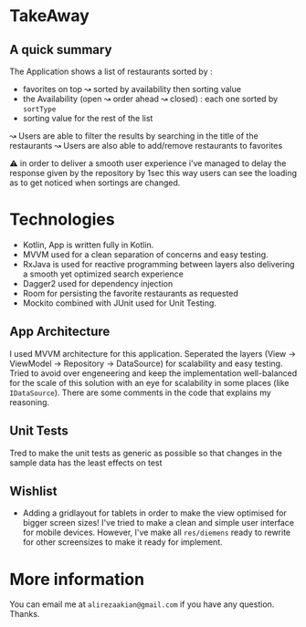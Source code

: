 # TakeAway


## A quick summary
The Application shows a list of restaurants sorted by :
  - favorites on top ↝ sorted by availability then sorting value
  - the Availability (open ↝ order ahead ↝ closed) : each one sorted by `sortType`
  - sorting value for the rest of the list

↝ Users are able to filter the results by searching in the title of the restaurants
↝ Users are also able to add/remove restaurants to favorites

⚠️ in order to deliver a smooth user experience i've managed to delay the response given by the repository by 1sec
  this way users can see the loading as to get noticed when sortings are changed.


# Technologies
- Kotlin, App is written fully in Kotlin.
- MVVM used for a clean separation of concerns and easy testing.
- RxJava is used for reactive programming between layers also delivering a smooth yet optimized search experience
- Dagger2 used for dependency injection
- Room for persisting the favorite restaurants as requested
- Mockito combined with JUnit used for Unit Testing.

## App Architecture
I used MVVM architecture for this application.
Seperated the layers (View -> ViewModel -> Repository -> DataSource) for scalability and easy testing.
Tried to avoid over engeneering and keep the implementation well-balanced for the scale of this solution
with an eye for scalability in some places (like `IDataSource`).
There are some comments in the code that explains my reasoning.

## Unit Tests
Tred to make the unit tests as generic as possible so that changes in the sample data has the least effects on test

## Wishlist
- Adding a gridlayout for tablets in order to make the view optimised for bigger screen sizes! I've tried to make a clean and simple user interface for mobile devices. However, I've make all `res/diemens` ready to rewrite for other screensizes to make it ready for implement.







# More information
You can email me at `alirezaakian@gmail.com` if you have any question. Thanks.

